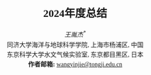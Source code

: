 <html lang="zh">
<head>
    <meta charset="UTF-8">
    <meta name="viewport" content="width=device-width, initial-scale=1.0">
    <title>2024年度总结</title>
    <style>
        body {
            font-family: serif;
            padding: 20px;
            line-height: 1.6;
        }
        h1, h2, h3 {
            text-align: center;
        }
        h1 {
            font-size: 24px;
            margin-top: 20px;
        }
        h2 {
            font-size: 20px;
            margin-top: 30px;
        }
        h3 {
            font-size: 18px;
            margin-top: 20px;
        }
        .author {
            text-align: center;
            font-style: italic;
        }
        .affiliation {
            text-align: center;
            font-size: 14px;
            margin-bottom: 10px;
        }
        .abstract {
            border: 1px solid #ccc;
            padding: 10px;
            margin: 20px 0;
            background-color: #f9f9f9;
        }
        .section {
            margin-top: 40px;
        }
        footer {
            margin-top: 50px;
            text-align: center;
            font-size: 12px;
            color: #777;
        }
        code {
            background-color: #f5f5f5;
            border: 1px solid #ccc;
            padding: 2px 4px;
            font-family: monospace;
        }
    </style>
</head>
<body>
    <h1>2024年度总结</h1>
    <div class="author">王胤杰<sup>*</sup></div>
    <div class="affiliation">
        同济大学海洋与地球科学学院, 上海市杨浦区, 中国<br>
        东京科学大学水文气候实验室, 东京都目黑区, 日本<br>
        <strong>作者邮箱:</strong> <a href="mailto:wangyinjie@tongji.edu.cn">wangyinjie@tongji.edu.cn </a>